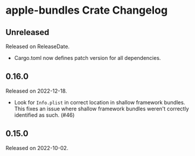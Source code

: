 # apple-bundles Crate Changelog

<!-- next-header -->

## Unreleased

Released on ReleaseDate.

* Cargo.toml now defines patch version for all dependencies.

## 0.16.0

Released on 2022-12-18.

* Look for `Info.plist` in correct location in shallow framework bundles. This
  fixes an issue where shallow framework bundles weren't correctly identified
  as such. (#46)

## 0.15.0

Released on 2022-10-02.
